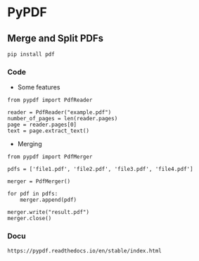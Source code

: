 # PyPDF

## Merge and Split PDFs

```
pip install pdf
```

### Code

- Some features

```
from pypdf import PdfReader

reader = PdfReader("example.pdf")
number_of_pages = len(reader.pages)
page = reader.pages[0]
text = page.extract_text()
```

- Merging

```
from pypdf import PdfMerger

pdfs = ['file1.pdf', 'file2.pdf', 'file3.pdf', 'file4.pdf']

merger = PdfMerger()

for pdf in pdfs:
    merger.append(pdf)

merger.write("result.pdf")
merger.close()
```

### Docu

```
https://pypdf.readthedocs.io/en/stable/index.html
```
